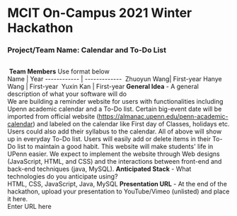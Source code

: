 # MCIT On-Campus 2021 Winter Hackathon  
### Project/Team Name: Calendar and To-Do List
##  
​
**Team Members**  Use format below  
Name | Year
------------ | -------------
​ Zhuoyun Wang| First-year
​ Hanye Wang | First-year
​ Yuxin Kan | First-year
**General Idea**  - A general description of what your software will do  
We are building a reminder website for users with functionalities including Upenn academic calendar and a To-Do list. Certain big-event date will be imported from official website (https://almanac.upenn.edu/penn-academic-calendar) and labeled on the calendar like First day of Classes, holidays etc. Users could also add their syllabus to the calendar. All of above will show up in everyday To-Do list. Users will easily add or delete items in their To-Do list to maintain a good habit. This website will make students' life in UPenn easier.  We expect to implement the website through Web designs (JavaScript, HTML, and CSS) and the interactions between front-end and back-end techniques (java, MySQL). 
**Anticipated Stack** - What technologies do you anticipate using?  
HTML, CSS, JavaScript, Java, MySQL
**Presentation URL** - At the end of the hackathon, upload your presentation to YouTube/Vimeo (unlisted) and place it here.  
Enter URL here
 
